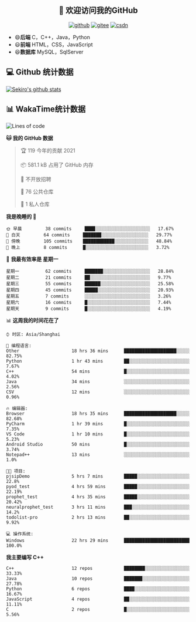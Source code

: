 <h2 align="center">👋 欢迎访问我的GitHub</h2>
<p align="center">
  <a href="https://666wxy666.github.io/"><img src="https://img.shields.io/badge/GitHub-24292e" alt="github"></a>
  <a href="https://gitee.com/wxy_666"><img src="https://img.shields.io/badge/Gitee-fe7300" alt="gitee"></a>
  <a href="https://blog.csdn.net/WXY_666"><img src="https://img.shields.io/badge/CSDN-cf000e" alt="csdn"></a>
</p>

- 😄**后端** C，C++，Java，Python
- 😃**前端** HTML，CSS，JavaScript
- 😆**数据库** MySQL，SqlServer

## 💻 Github 统计数据
[![Sekiro's github stats](https://github-readme-stats.vercel.app/api?username=666WXY666)](https://666wxy666.github.io/)

## 📊 WakaTime统计数据

<!--START_SECTION:waka-->
![Lines of code](https://img.shields.io/badge/%E4%BB%8E%E3%80%8C%E4%BD%A0%E5%A5%BD%E4%B8%96%E7%95%8C%E3%80%8D%E6%88%91%E5%B7%B2%E7%BB%8F%E5%86%99%E4%BA%86-579481%20%E8%A1%8C%E4%BB%A3%E7%A0%81-blue)

**🐱 我的 GitHub 数据** 

> 🏆 119 今年的贡献 2021
 > 
> 📦 581.1 kB 占用了 GitHub 内存 
 > 
> 🚫 不开放招聘
 > 
> 📜 76 公共仓库 
 > 
> 🔑 1 私人仓库 
 > 
**我是晚睡的 🦉** 

```text
🌞 早晨         38 commits     ████░░░░░░░░░░░░░░░░░░░░░   17.67% 
🌆 白天         64 commits     ███████░░░░░░░░░░░░░░░░░░   29.77% 
🌃 傍晚         105 commits    ████████████░░░░░░░░░░░░░   48.84% 
🌙 晚上         8 commits      █░░░░░░░░░░░░░░░░░░░░░░░░   3.72%

```
📅 **我最有效率是 星期一** 

```text
星期一          62 commits     ███████░░░░░░░░░░░░░░░░░░   28.84% 
星期二          21 commits     ██░░░░░░░░░░░░░░░░░░░░░░░   9.77% 
星期三          55 commits     ██████░░░░░░░░░░░░░░░░░░░   25.58% 
星期四          45 commits     █████░░░░░░░░░░░░░░░░░░░░   20.93% 
星期五          7 commits      ░░░░░░░░░░░░░░░░░░░░░░░░░   3.26% 
星期六          16 commits     █░░░░░░░░░░░░░░░░░░░░░░░░   7.44% 
星期天          9 commits      █░░░░░░░░░░░░░░░░░░░░░░░░   4.19%

```


📊 **这周我的时间花在了** 

```text
⌚︎ 时区: Asia/Shanghai

💬 编程语言: 
Other                    18 hrs 36 mins      ████████████████████░░░░░   82.75% 
Python                   1 hr 43 mins        ██░░░░░░░░░░░░░░░░░░░░░░░   7.67% 
C++                      54 mins             █░░░░░░░░░░░░░░░░░░░░░░░░   4.02% 
Java                     34 mins             ░░░░░░░░░░░░░░░░░░░░░░░░░   2.56% 
CSV                      12 mins             ░░░░░░░░░░░░░░░░░░░░░░░░░   0.96%

🔥 编辑器: 
Browser                  18 hrs 35 mins      ████████████████████░░░░░   82.68% 
PyCharm                  1 hr 39 mins        █░░░░░░░░░░░░░░░░░░░░░░░░   7.35% 
VS Code                  1 hr 10 mins        █░░░░░░░░░░░░░░░░░░░░░░░░   5.23% 
Android Studio           50 mins             █░░░░░░░░░░░░░░░░░░░░░░░░   3.74% 
Notepad++                13 mins             ░░░░░░░░░░░░░░░░░░░░░░░░░   1.0%

🐱‍💻 项目: 
pjsipDemo                5 hrs 7 mins        █████░░░░░░░░░░░░░░░░░░░░   22.8% 
pyod_test                4 hrs 59 mins       █████░░░░░░░░░░░░░░░░░░░░   22.19% 
prophet_test             4 hrs 35 mins       █████░░░░░░░░░░░░░░░░░░░░   20.42% 
neuralprophet_test       3 hrs 11 mins       ███░░░░░░░░░░░░░░░░░░░░░░   14.2% 
todolist-pro             2 hrs 13 mins       ██░░░░░░░░░░░░░░░░░░░░░░░   9.92%

💻 操作系统: 
Windows                  22 hrs 29 mins      █████████████████████████   100.0%

```

**我主要编写 C++** 

```text
C++                      12 repos            ████████░░░░░░░░░░░░░░░░░   33.33% 
Java                     10 repos            ███████░░░░░░░░░░░░░░░░░░   27.78% 
Python                   6 repos             ████░░░░░░░░░░░░░░░░░░░░░   16.67% 
JavaScript               4 repos             ██░░░░░░░░░░░░░░░░░░░░░░░   11.11% 
C                        2 repos             █░░░░░░░░░░░░░░░░░░░░░░░░   5.56%

```



<!--END_SECTION:waka-->

<!--
**666WXY666/666WXY666** is a ✨ _special_ ✨ repository because its `README.md` (this file) appears on your GitHub profile.

Here are some ideas to get you started:

- 🔭 I’m currently working on ...
- 🌱 I’m currently learning ...
- 👯 I’m looking to collaborate on ...
- 🤔 I’m looking for help with ...
- 💬 Ask me about ...
- 📫 How to reach me: ...
- 😄 Pronouns: ...
- ⚡ Fun fact: ...
-->
